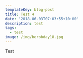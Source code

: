 ```yaml
---
templateKey: blog-post
title: Test 4
date: '2018-06-03T07:03:55+10:00'
description: test
tags:
  - test
image: /img/berobday18.jpg
---
```

Test
